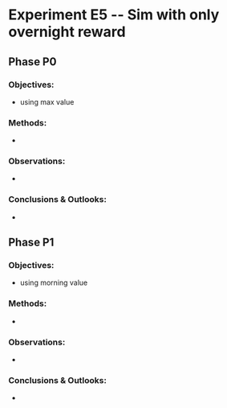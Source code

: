 #  Experiment E5 -- Sim with only overnight reward
##  Phase P0
### Objectives: 
- using max value
### Methods: 
- 
### Observations: 
-
### Conclusions & Outlooks: 
- 


##  Phase P1
### Objectives: 
- using morning value
### Methods: 
- 
### Observations: 
-
### Conclusions & Outlooks: 
- 